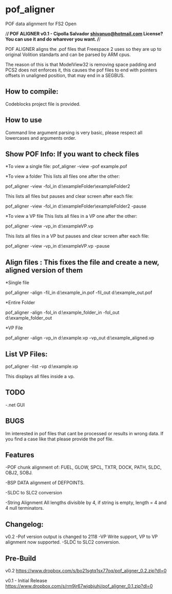 # pof_aligner
POF data alignment for FS2 Open

/********************************************************************/
	POF ALIGNER v0.1 - Cipolla Salvador shivanuo@hotmail.com
	  License? You can use it and do wharever you want.
/********************************************************************/

POF ALIGNER aligns the .pof files that Freespace 2 uses so they are
up to original Volition standarts and can be parsed by ARM cpus. 

The reason of this is that ModelView32 is removing space padding and 
PCS2 does not enforces it, this causes the pof files to end with
pointers offsets in unaligned position, that may end in a SEGBUS.

How to compile:
---------------
Codeblocks project file is provided.

How to use
-----------
Command line argument parsing is very basic, please respect all lowercases and arguments order.

Show POF Info: If you want to check files
-----------------------------------------
 
*To view a single file:
pof_aligner -view -pof example.pof

*To view a folder
This lists all files one after the other:

pof_aligner -view -fol_in d:\exampleFolder\exampleFolder2

This lists all files but pauses and clear screen after each file:

pof_aligner -view -fol_in d:\exampleFolder\exampleFolder2 -pause

*To view a VP file
This lists all files in a VP one after the other:

pof_aligner -view -vp_in d:\exampleVP.vp

This lists all files in a VP but pauses and clear screen after each file:

pof_aligner -view -vp_in d:\exampleVP.vp -pause



Align files : This fixes the file and create a new, aligned version of them
---------------------------------------------------------------------------
*Single file

pof_aligner -align -fil_in d:\example_in.pof -fil_out d:\example_out.pof

*Entire Folder

pof_aligner -align -fol_in d:\example_folder_in -fol_out d:\example_folder_out

*VP File

pof_aligner -align -vp_in d:\example.vp -vp_out d:\example_aligned.vp


List VP Files:
--------------
pof_aligner -list -vp d:\example.vp

This displays all files inside a vp.


TODO
-----
-.net GUI

BUGS
----
Im interested in pof files that cant be processed or results in wrong data.
If you find a case like that please provide the pof file.

Features
--------
-POF chunk alignment of:
FUEL, GLOW, SPCL, TXTR, DOCK, PATH, SLDC, OBJ2, SOBJ.

-BSP DATA alignment of
DEFPOINTS.

-SLDC to SLC2 conversion

-String Alignment
All lengths divisible by 4, if string is empty, length = 4 and 4 null terminators.

Changelog:
----------
v0.2
-Pof version output is changed to 2118
-VP Write support, VP to VP alignment now supported.
-SLDC to SLC2 conversion.

Pre-Build
---------
v0.2
https://www.dropbox.com/s/bo21sgtq1sx77oq/pof_aligner_0.2.zip?dl=0

v0.1 - Initial Release
https://www.dropbox.com/s/rm9jr67wjqbjuhj/pof_aligner_0.1.zip?dl=0

